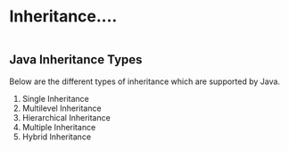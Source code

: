 # Inheritance....
```When one object acquires all the properties and behaviors of a parent object, it is known as inheritance. It provides code reusability. It is used to achieve runtime polymorphism.
 ```
## Java Inheritance Types
Below are the different types of inheritance which are supported by Java.

1. Single Inheritance
2. Multilevel Inheritance
3. Hierarchical Inheritance
4. Multiple Inheritance
5. Hybrid Inheritance